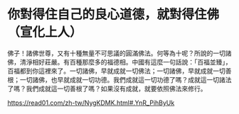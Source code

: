 <h1>你對得住自己的良心道德，就對得住佛（宣化上人）</h1>

佛子！諸佛世尊，又有十種無量不可思議的圓滿佛法。何等為十呢？所說的一切諸佛，清淨相好莊嚴。有百種那麼多的福德相。中國有這麼一句話說：「百福並臻」，百福都到你這裡來了。一切諸佛，早就成就一切佛法；一切諸佛，早就成就一切善根；一切諸佛，也早就成就一切功德。我們成就這一切功德了嗎？成就這一切諸法了嗎？我們成就這一切善根了嗎？如果沒有成就，就要依照佛法來修行。

https://read01.com/zh-tw/NygKDMK.html#.YnR_PihByUk
